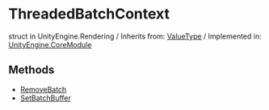 # ThreadedBatchContext
struct in UnityEngine.Rendering
 / Inherits from: <a href="https://docs.unity3d.com/6000.0/Documentation/ScriptReference/ValueType.html">ValueType</a> / Implemented in: <a href="https://docs.unity3d.com/6000.0/Documentation/ScriptReference/UnityEngine.CoreModule.html">UnityEngine.CoreModule</a>
## Methods
- <a href="https://docs.unity3d.com/6000.0/Documentation/ScriptReference/ThreadedBatchContext.RemoveBatch.html">RemoveBatch</a>
- <a href="https://docs.unity3d.com/6000.0/Documentation/ScriptReference/ThreadedBatchContext.SetBatchBuffer.html">SetBatchBuffer</a>

